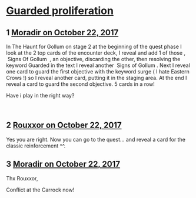 # [Guarded proliferation](https://community.fantasyflightgames.com/topic/261404-guarded-proliferation/)

## 1 [Moradir on October 22, 2017](https://community.fantasyflightgames.com/topic/261404-guarded-proliferation/?do=findComment&comment=3039084)

In The Haunt for Gollum on stage 2 at the beginning of the quest phase I look at the 2 top cards of the encounter deck, I reveal and add 1 of those ,  Signs Of Gollum  , an objective, discarding the other, then resolving the keyword Guarded in the text I reveal another  Signs of Gollum . Next I reveal one card to guard the first objective with the keyword surge ( I hate Eastern Crows !) so I reveal another card, putting it in the staging area. At the end I reveal a card to guard the second objective. 5 cards in a row!

Have i play in the right way?

 

## 2 [Rouxxor on October 22, 2017](https://community.fantasyflightgames.com/topic/261404-guarded-proliferation/?do=findComment&comment=3039228)

Yes you are right. Now you can go to the quest... and reveal a card for the classic reinforcement ^^.

## 3 [Moradir on October 22, 2017](https://community.fantasyflightgames.com/topic/261404-guarded-proliferation/?do=findComment&comment=3039247)

Thx Rouxxor,

Conflict at the Carrock now!

